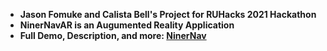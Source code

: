- **Jason Fomuke and Calista Bell's Project for RUHacks 2021 Hackathon**
- **NinerNavAR is an Augumented Reality Application**
- **Full Demo, Description, and more: [NinerNav](https://devpost.com/software/ninernav)**

